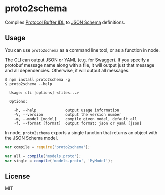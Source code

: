# proto2schema

Compiles [Protocol Buffer IDL](https://developers.google.com/protocol-buffers/docs/proto3)
to [JSON Schema](http://json-schema.org) definitions.

## Usage

You can use `proto2schema` as a command line tool, or as a function in node.

The CLI can output JSON or YAML (e.g. for Swagger). If you specify a protobuf message
name along with a file, it will output just that message and all dependencies. Otherwise,
it will output all messages.

```shell
$ npm install proto2schema -g
$ proto2schema --help

  Usage: cli [options] <files...>

  Options:

    -h, --help             output usage information
    -V, --version          output the version number
    -m, --model [model]    compile given model, default all
    -f, --format [format]  output format: json or yaml [json]
```

In node, `proto2schema` exports a single function that returns an object
with the JSON Schema model.

```javascript
var compile = require('proto2schema');

var all = compile('models.proto');
var single = compile('models.proto', 'MyModel');
```

## License

MIT
